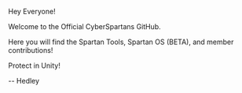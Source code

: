 Hey Everyone!

Welcome to the Official CyberSpartans GitHub.

Here you will find the Spartan Tools, Spartan OS (BETA), and member contributions!

Protect in Unity!

-- Hedley
